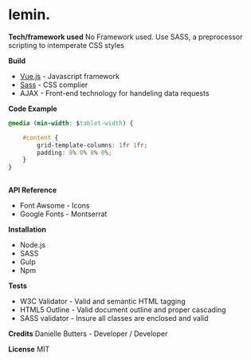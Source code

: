 # lemin.

**Tech/framework used**
No Framework used. Use SASS, a preprocessor scripting to intemperate CSS styles

**Build**
* [Vue.js](https://vuejs.org) - Javascript framework
* [Sass](https://sass-lang.com) - CSS complier
* AJAX - Front-end technology for handeling data requests

**Code Example**
```css
@media (min-width: $tablet-width) {

    #content {
        grid-template-columns: 1fr 1fr;
        padding: 8% 0% 8% 0%;
    }
}
    
```

**API Reference**
* Font Awsome - Icons
* Google Fonts - Montserrat 

**Installation**
* Node.js
* SASS
* Gulp
* Npm

**Tests**
* W3C Validator - Valid and semantic HTML tagging
* HTML5 Outline - Valid document outline and proper cascading
* SASS validator - Insure all classes are enclosed and valid


**Credits**
Danielle Butters - Developer / Developer

**License**
MIT
